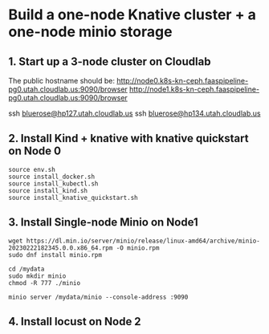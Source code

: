 # Build a one-node Knative cluster + a one-node minio storage

## 1. Start up a 3-node cluster on Cloudlab

The public hostname should be:
http://node0.k8s-kn-ceph.faaspipeline-pg0.utah.cloudlab.us:9090/browser
http://node1.k8s-kn-ceph.faaspipeline-pg0.utah.cloudlab.us:9090/browser

ssh bluerose@hp127.utah.cloudlab.us
ssh bluerose@hp134.utah.cloudlab.us

## 2. Install Kind + knative with knative quickstart on Node 0

```shell
source env.sh
source install_docker.sh
source install_kubectl.sh
source install_kind.sh
source install_knative_quickstart.sh
```

## 3. Install Single-node Minio on Node1

```shell
wget https://dl.min.io/server/minio/release/linux-amd64/archive/minio-20230222182345.0.0.x86_64.rpm -O minio.rpm
sudo dnf install minio.rpm

cd /mydata
sudo mkdir minio
chmod -R 777 ./minio

minio server /mydata/minio --console-address :9090
```

## 4. Install locust on Node 2